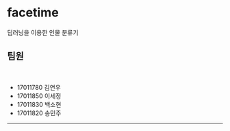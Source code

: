 # facetime


딥러닝을 이용한 인물 분류기 

<h2>팀원</h2><br>
<ul>
  <li>17011780 김연우</li>
  <li>17011850 이세정</li>
  <li>17011830 백소현</li>
  <li>17011820 송민주</li>
</ul>

<hr/>
